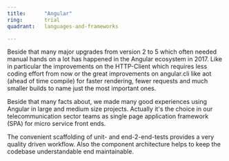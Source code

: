 ```yaml
---
title:      "Angular"
ring:       trial
quadrant:   languages-and-frameworks

---
```

Beside that many major upgrades from version 2 to 5 which often needed manual hands on a lot has happened in the Angular 
ecosystem in 2017. Like in particular the improvements on the HTTP-Client which requires less coding effort from now or 
the great improvements on angular.cli like aot (ahead of time compile) for faster rendering, fewer requests and 
much smaller builds to name just the most important ones.

Beside that many facts about, we made many good experiences using Angular in large and medium size projects. Actually 
it's the choice in our telecommunication sector teams as single page application framework (SPA) for micro service front 
ends.

The convenient scaffolding of unit- and end-2-end-tests provides a very quality driven workflow.
Also the component architecture helps to keep the codebase understandable end maintainable.